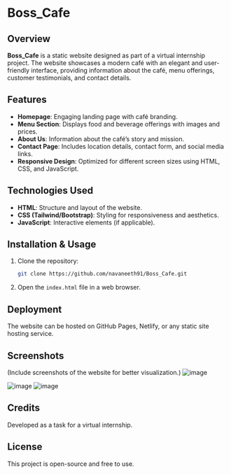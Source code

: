 # Boss_Cafe

## Overview
**Boss_Cafe** is a static website designed as part of a virtual internship project. The website showcases a modern café with an elegant and user-friendly interface, providing information about the café, menu offerings, customer testimonials, and contact details.

## Features
- **Homepage**: Engaging landing page with café branding.
- **Menu Section**: Displays food and beverage offerings with images and prices.
- **About Us**: Information about the café’s story and mission.
- **Contact Page**: Includes location details, contact form, and social media links.
- **Responsive Design**: Optimized for different screen sizes using HTML, CSS, and JavaScript.

## Technologies Used
- **HTML**: Structure and layout of the website.
- **CSS (Tailwind/Bootstrap)**: Styling for responsiveness and aesthetics.
- **JavaScript**: Interactive elements (if applicable).

## Installation & Usage
1. Clone the repository:
   ```bash
   git clone https://github.com/navaneeth91/Boss_Cafe.git
   ```
2. Open the `index.html` file in a web browser.

## Deployment
The website can be hosted on GitHub Pages, Netlify, or any static site hosting service.

## Screenshots
(Include screenshots of the website for better visualization.)
![image](https://github.com/user-attachments/assets/539d1a5a-f408-46ab-b4c7-7649e2dcd317)

![image](https://github.com/user-attachments/assets/f4553026-56e4-4386-98e2-92a4099e6264)
![image](https://github.com/user-attachments/assets/722973ef-08d2-45cf-8e32-f480e4eaefef)



## Credits
Developed as a task for a virtual internship.

## License
This project is open-source and free to use.

